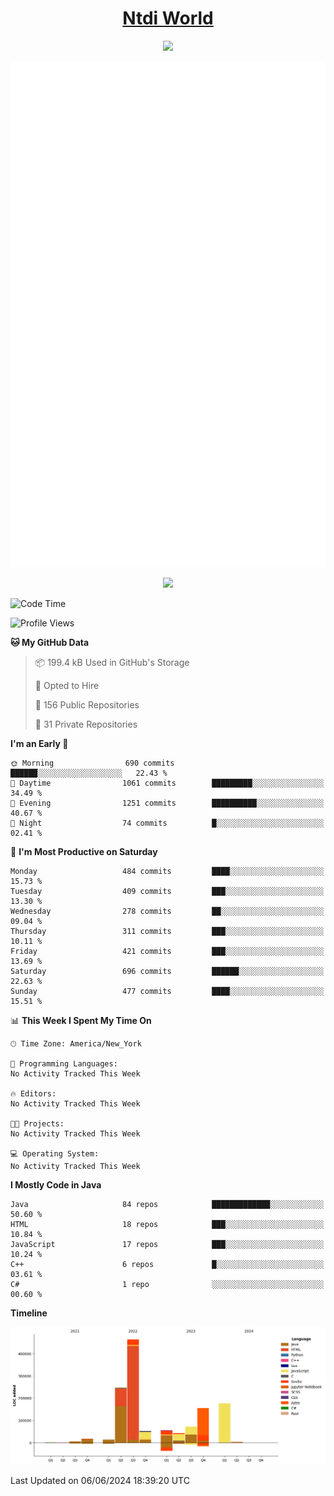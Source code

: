 <h1 align="center"><a href="https://www.ntdi.world">Ntdi World</a></h1>
<p align="center">
  <a href="https://github.com/n-tdi"><img src="https://readme-typing-svg.herokuapp.com?lines=FullStack+Developer;Web+Developer;Open-Source+Enthusiast;Java+Developer;Spigot-API%20Developer;&center=true&width=500&height=50"></a>
</p>

<div align="center">
  <img src="/github-metrics.svg"></img>
  
  <img src="https://komarev.com/ghpvc/?username=n-tdi&color=green"></img>
</div>

<!-- May use later.. idk -->
<!-- <a href="http://www.github.com/n-tdi"><img src="https://github-readme-stats.vercel.app/api?username=n-tdi&show_icons=true&hide=&count_private=true&title_color=0891b2&text_color=ffffff&icon_color=0891b2&bg_color=1c1917&hide_border=true&show_icons=true" alt="n-tdi's GitHub stats" /></a> -->

<!--START_SECTION:waka-->
![Code Time](http://img.shields.io/badge/Code%20Time-324%20hrs%2046%20mins-blue)

![Profile Views](http://img.shields.io/badge/Profile%20Views-2-blue)

**🐱 My GitHub Data** 

> 📦 199.4 kB Used in GitHub's Storage 
 > 
> 💼 Opted to Hire
 > 
> 📜 156 Public Repositories 
 > 
> 🔑 31 Private Repositories 
 > 
**I'm an Early 🐤** 

```text
🌞 Morning                690 commits         ██████░░░░░░░░░░░░░░░░░░░   22.43 % 
🌆 Daytime                1061 commits        █████████░░░░░░░░░░░░░░░░   34.49 % 
🌃 Evening                1251 commits        ██████████░░░░░░░░░░░░░░░   40.67 % 
🌙 Night                  74 commits          █░░░░░░░░░░░░░░░░░░░░░░░░   02.41 % 
```
📅 **I'm Most Productive on Saturday** 

```text
Monday                   484 commits         ████░░░░░░░░░░░░░░░░░░░░░   15.73 % 
Tuesday                  409 commits         ███░░░░░░░░░░░░░░░░░░░░░░   13.30 % 
Wednesday                278 commits         ██░░░░░░░░░░░░░░░░░░░░░░░   09.04 % 
Thursday                 311 commits         ███░░░░░░░░░░░░░░░░░░░░░░   10.11 % 
Friday                   421 commits         ███░░░░░░░░░░░░░░░░░░░░░░   13.69 % 
Saturday                 696 commits         ██████░░░░░░░░░░░░░░░░░░░   22.63 % 
Sunday                   477 commits         ████░░░░░░░░░░░░░░░░░░░░░   15.51 % 
```


📊 **This Week I Spent My Time On** 

```text
🕑︎ Time Zone: America/New_York

💬 Programming Languages: 
No Activity Tracked This Week

🔥 Editors: 
No Activity Tracked This Week

🐱‍💻 Projects: 
No Activity Tracked This Week

💻 Operating System: 
No Activity Tracked This Week
```

**I Mostly Code in Java** 

```text
Java                     84 repos            █████████████░░░░░░░░░░░░   50.60 % 
HTML                     18 repos            ███░░░░░░░░░░░░░░░░░░░░░░   10.84 % 
JavaScript               17 repos            ███░░░░░░░░░░░░░░░░░░░░░░   10.24 % 
C++                      6 repos             █░░░░░░░░░░░░░░░░░░░░░░░░   03.61 % 
C#                       1 repo              ░░░░░░░░░░░░░░░░░░░░░░░░░   00.60 % 
```



**Timeline**

![Lines of Code chart](https://raw.githubusercontent.com/n-tdi/n-tdi/main/assets/bar_graph.png)


 Last Updated on 06/06/2024 18:39:20 UTC
<!--END_SECTION:waka-->
